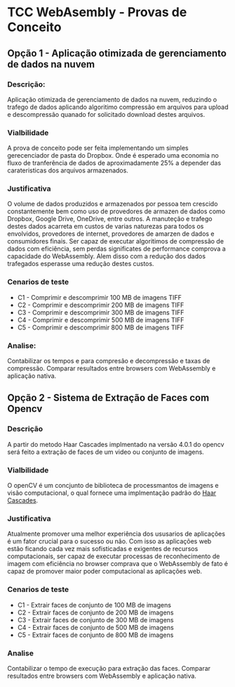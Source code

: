 # TCC WebAsembly - Provas de Conceito

## Opção 1 - Aplicação otimizada de gerenciamento de dados na nuvem

### Descrição: 
Aplicação otimizada de gerenciamento de dados na nuvem, reduzindo o trafego de dados 
aplicando algoritimo compressão em arquivos para upload e descompressão quanado for solicitado
download destes arquivos.

### Vialbilidade 
A prova de conceito pode ser feita implementando um simples gerecenciador de pasta do Dropbox.
Onde é esperado uma economia  no fluxo de tranferência de dados de aproximadamente 25% 
a depender das carateristicas dos arquivos armazenados.

### Justificativa
O volume de dados produzidos e armazenados por pessoa tem crescido constantemente
bem como uso de provedores de armazen de dados como Dropbox, Google Drive, OneDrive, entre outros.
A manuteção e trafego destes dados acarreta em custos de varias naturezas para todos
os envolvidos, provedores de internet, provedores de amarzen de dados e consumidores finais.
Ser capaz de executar algoritimos de compressão de dados com eficiência, sem perdas significates de
performance comprova a capacidade do WebAssembly. Alem disso com a redução dos dados trafegados 
esperasse uma redução destes custos.

### Cenarios de teste

* C1 - Comprimir e descomprimir 100 MB de imagens TIFF
* C2 - Comprimir e descomprimir 200 MB de imagens TIFF
* C3 - Comprimir e descomprimir 300 MB de imagens TIFF
* C4 - Comprimir e descomprimir 500 MB de imagens TIFF
* C5 - Comprimir e descomprimir 800 MB de imagens TIFF

### Analise: 
Contabilizar os tempos e para compresão e decompressão e taxas de compressão.
Comparar resultados entre browsers com WebAssembly e aplicação nativa.

## Opção 2 - Sistema de Extração de Faces com Opencv 

### Descrição
A partir do metodo Haar Cascades implmentado na versão 4.0.1 do 
opencv será feito a extração de faces de um video ou conjunto de imagens.

### Vialbilidade
O openCV é um concjunto de biblioteca de processmantos de imagens e visão computacional,
o qual fornece uma implmentação padrão do [Haar Cascades](https://docs.opencv.org/4.0.1/d7/d8b/tutorial_py_face_detection.html).

### Justificativa
Atualmente promover uma melhor experiência dos ususarios de aplicações é um fator crucial para o sucesso ou não. 
Com isso as aplicações web estão ficando cada vez mais sofisticadas e exigentes de recursos computacionais, ser capaz de executar 
processas de reconhecimento de imagem com eficiência no browser comprava que o WebAssembly de fato é capaz de promover maior 
poder computacional as aplicações web.

### Cenarios de teste

* C1 - Extrair faces de conjunto de 100 MB de imagens
* C2 - Extrair faces de conjunto de 200 MB de imagens
* C3 - Extrair faces de conjunto de 300 MB de imagens
* C4 - Extrair faces de conjunto de 500 MB de imagens
* C5 - Extrair faces de conjunto de 800 MB de imagens

### Analise

Contabilizar o tempo de execução para extração das faces.
Comparar resultados entre browsers com WebAssembly e aplicação nativa.
